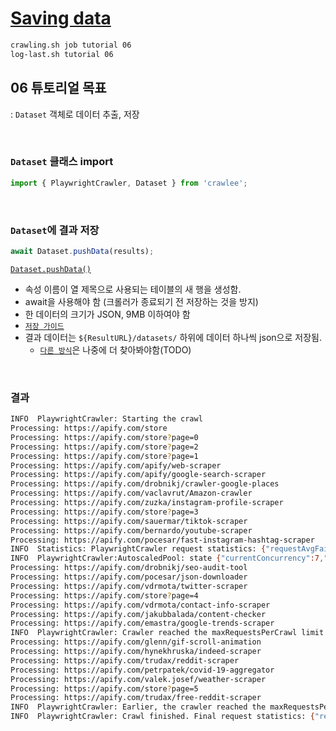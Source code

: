 # [Saving data](https://crawlee.dev/docs/introduction/saving-data)

```sh
crawling.sh job tutorial 06
log-last.sh tutorial 06
```

## 06 튜토리얼 목표

: `Dataset` 객체로 데이터 추출, 저장

<br>

### `Dataset` 클래스 import

```js
import { PlaywrightCrawler, Dataset } from 'crawlee';
```

<br>

### `Dataset`에 결과 저장

```js
await Dataset.pushData(results);
```

[`Dataset.pushData()`](https://crawlee.dev/api/core/class/Dataset#pushData)

- 속성 이름이 열 제목으로 사용되는 테이블의 새 행을 생성함.
- await을 사용해야 함 (크롤러가 종료되기 전 저장하는 것을 방지)
- 한 데이터의 크기가 JSON, 9MB 이하여야 함
- [`저장 가이드`](https://crawlee.dev/docs/guides/result-storage#dataset)
- 결과 데이터는 `${ResultURL}/datasets/` 하위에 데이터 하나씩 json으로 저장됨.
  - [`다른 방식`](https://crawlee.dev/docs/guides/result-storage#key-value-store)은 나중에 더 찾아봐야함(TODO)

<br>

### 결과

```sh
INFO  PlaywrightCrawler: Starting the crawl
Processing: https://apify.com/store
Processing: https://apify.com/store?page=0
Processing: https://apify.com/store?page=2
Processing: https://apify.com/store?page=1
Processing: https://apify.com/apify/web-scraper
Processing: https://apify.com/apify/google-search-scraper
Processing: https://apify.com/drobnikj/crawler-google-places
Processing: https://apify.com/vaclavrut/Amazon-crawler
Processing: https://apify.com/zuzka/instagram-profile-scraper
Processing: https://apify.com/store?page=3
Processing: https://apify.com/sauermar/tiktok-scraper
Processing: https://apify.com/bernardo/youtube-scraper
Processing: https://apify.com/pocesar/fast-instagram-hashtag-scraper
INFO  Statistics: PlaywrightCrawler request statistics: {"requestAvgFailedDurationMillis":null,"requestAvgFinishedDurationMillis":14462,"requestsFinishedPerMinute":13,"requestsFailedPerMinute":0,"requestTotalDurationMillis":188012,"requestsTotal":13,"crawlerRuntimeMillis":60374,"retryHistogram":[13]}
INFO  PlaywrightCrawler:AutoscaledPool: state {"currentConcurrency":7,"desiredConcurrency":8,"systemStatus":{"isSystemIdle":true,"memInfo":{"isOverloaded":false,"limitRatio":0.2,"actualRatio":null},"eventLoopInfo":{"isOverloaded":false,"limitRatio":0.6,"actualRatio":0.019},"cpuInfo":{"isOverloaded":false,"limitRatio":0.4,"actualRatio":null},"clientInfo":{"isOverloaded":false,"limitRatio":0.3,"actualRatio":0}}}
Processing: https://apify.com/drobnikj/seo-audit-tool
Processing: https://apify.com/pocesar/json-downloader
Processing: https://apify.com/vdrmota/twitter-scraper
Processing: https://apify.com/store?page=4
Processing: https://apify.com/vdrmota/contact-info-scraper
Processing: https://apify.com/jakubbalada/content-checker
Processing: https://apify.com/emastra/google-trends-scraper
INFO  PlaywrightCrawler: Crawler reached the maxRequestsPerCrawl limit of 20 requests and will shut down soon. Requests that are in progress will be allowed to finish.
Processing: https://apify.com/glenn/gif-scroll-animation
Processing: https://apify.com/hynekhruska/indeed-scraper
Processing: https://apify.com/trudax/reddit-scraper
Processing: https://apify.com/petrpatek/covid-19-aggregator
Processing: https://apify.com/valek.josef/weather-scraper
Processing: https://apify.com/store?page=5
Processing: https://apify.com/trudax/free-reddit-scraper
INFO  PlaywrightCrawler: Earlier, the crawler reached the maxRequestsPerCrawl limit of 20 requests and all requests that were in progress at that time have now finished. In total, the crawler processed 27 requests and will shut down.
INFO  PlaywrightCrawler: Crawl finished. Final request statistics: {"requestsFinished":27,"requestsFailed":0,"retryHistogram":[27],"requestAvgFailedDurationMillis":null,"requestAvgFinishedDurationMillis":12000,"requestsFinishedPerMinute":23,"requestsFailedPerMinute":0,"requestTotalDurationMillis":323999,"requestsTotal":27,"crawlerRuntimeMillis":71839}
```
